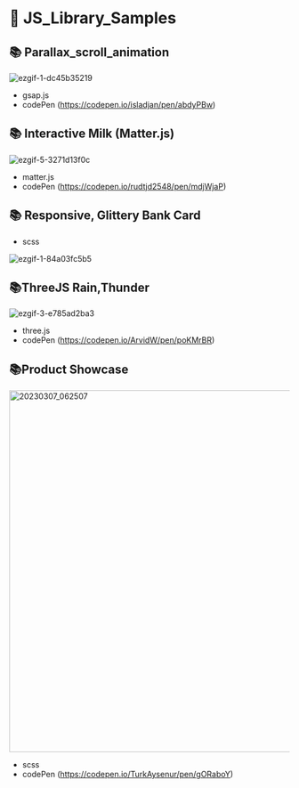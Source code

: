 # 🚀 JS_Library_Samples

## 📚 Parallax_scroll_animation

![ezgif-1-dc45b35219](https://user-images.githubusercontent.com/98295182/219847762-c555dbab-1ce7-41f7-823d-c48546244285.gif)

- gsap.js
- codePen (https://codepen.io/isladjan/pen/abdyPBw)

## 📚 Interactive Milk (Matter.js)
![ezgif-5-3271d13f0c](https://user-images.githubusercontent.com/98295182/219854614-b66c2a8c-a881-4bcd-9735-ee664e2ee5ad.gif)

- matter.js
- codePen (https://codepen.io/rudtjd2548/pen/mdjWjaP)

## 📚 Responsive, Glittery Bank Card

- scss

![ezgif-1-84a03fc5b5](https://user-images.githubusercontent.com/98295182/220663896-329bb483-4860-49ea-975b-622decd52565.gif)


## 📚ThreeJS Rain,Thunder
![ezgif-3-e785ad2ba3](https://user-images.githubusercontent.com/98295182/221745869-f429f5b5-e575-4936-85e1-464759df116d.gif)

- three.js
- codePen (https://codepen.io/ArvidW/pen/poKMrBR)


## 📚Product Showcase
<img width="650" alt="20230307_062507" src="https://user-images.githubusercontent.com/98295182/223234504-b460cb64-6f85-4ca2-a4b7-094fbbdd5410.png">

- scss
- codePen (https://codepen.io/TurkAysenur/pen/gORaboY)
